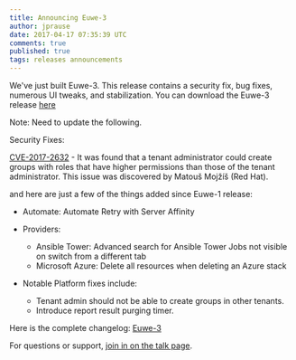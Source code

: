 ```yaml
---
title: Announcing Euwe-3
author: jprause
date: 2017-04-17 07:35:39 UTC
comments: true
published: true
tags: releases announcements
---
```



We've just built Euwe-3. This release contains a security fix, bug fixes, numerous UI tweaks, and stabilization.
You can download the Euwe-3 release [here](http://manageiq.org/download/)

Note: Need to update the following.


Security Fixes:

[CVE-2017-2632](https://access.redhat.com/security/cve/CVE-2017-2632) - It was found that a tenant administrator could create groups with roles that have higher permissions than those of the tenant administrator.
This issue was discovered by Matouš Mojžíš (Red Hat).

and here are just a few of the things added since Euwe-1 release:
- Automate: Automate Retry with Server Affinity
- Providers:
  * Ansible Tower: Advanced search for Ansible Tower Jobs not visible on switch from a different tab
  * Microsoft Azure: Delete all resources when deleting an Azure stack

- Notable Platform fixes include:
  * Tenant admin should not be able to create groups in other tenants.
  * Introduce report result purging timer. 

Here is the complete changelog:
[Euwe-3](https://github.com/ManageIQ/manageiq/blob/euwe/CHANGELOG.md)

For questions or support,
[join in on the talk page](http://talk.manageiq.org/).
